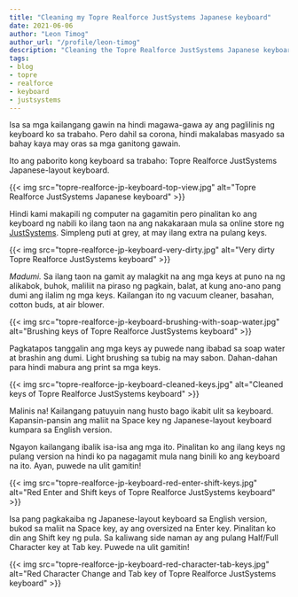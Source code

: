 ```yaml
---
title: "Cleaning my Topre Realforce JustSystems Japanese keyboard"
date: 2021-06-06
author: "Leon Timog"
author_url: "/profile/leon-timog"
description: "Cleaning the Topre Realforce JustSystems Japanese keyboard"
tags:
- blog
- topre
- realforce
- keyboard
- justsystems
---
```

Isa sa mga kailangang gawin na hindi magawa-gawa ay ang paglilinis ng keyboard ko sa trabaho. Pero dahil sa corona, hindi makalabas masyado sa bahay kaya may oras sa mga ganitong gawain.

Ito ang paborito kong keyboard sa trabaho: Topre Realforce JustSystems Japanese-layout keyboard.

{{< img src="topre-realforce-jp-keyboard-top-view.jpg" alt="Topre Realforce JustSystems Japanese keyboard" >}}

Hindi kami makapili ng computer na gagamitin pero pinalitan ko ang keyboard ng nabili ko ilang taon na ang nakakaraan mula sa online store ng [JustSystems](https://www.justmyshop.com/). Simpleng puti at grey, at may ilang extra na pulang keys.

{{< img src="topre-realforce-jp-keyboard-very-dirty.jpg" alt="Very dirty Topre Realforce JustSystems keyboard" >}}

*Madumi.* Sa ilang taon na gamit ay malagkit na ang mga keys at puno na ng alikabok, buhok, maliliit na piraso ng pagkain, balat, at kung ano-ano pang dumi ang ilalim ng mga keys. Kailangan ito ng vacuum cleaner, basahan, cotton buds, at air blower.

{{< img src="topre-realforce-jp-keyboard-brushing-with-soap-water.jpg" alt="Brushing keys of Topre Realforce JustSystems keyboard" >}}

Pagkatapos tanggalin ang mga keys ay puwede nang ibabad sa soap water at brashin ang dumi. Light brushing sa tubig na may sabon. Dahan-dahan para hindi mabura ang print sa mga keys.

{{< img src="topre-realforce-jp-keyboard-cleaned-keys.jpg" alt="Cleaned keys of Topre Realforce JustSystems keyboard" >}} 

Malinis na! Kailangang patuyuin nang husto bago ikabit ulit sa keyboard. Kapansin-pansin ang maliit na Space key ng Japanese-layout keyboard kumpara sa English version.

Ngayon kailangang ibalik isa-isa ang mga ito. Pinalitan ko ang ilang keys ng pulang version na hindi ko pa nagagamit mula nang binili ko ang keyboard na ito. Ayan, puwede na ulit gamitin!

{{< img src="topre-realforce-jp-keyboard-red-enter-shift-keys.jpg" alt="Red Enter and Shift keys of Topre Realforce JustSystems keyboard" >}}

Isa pang pagkakaiba ng Japanese-layout keyboard sa English version, bukod sa maliit na Space key, ay ang oversized na Enter key. Pinalitan ko din ang Shift key ng pula. Sa kaliwang side naman ay ang pulang Half/Full Character key at Tab key. Puwede na ulit gamitin!

{{< img src="topre-realforce-jp-keyboard-red-character-tab-keys.jpg" alt="Red Character Change and Tab key of Topre Realforce JustSystems keyboard" >}}